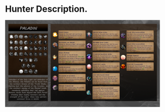 # Hunter Description.
![Hunter](https://github.com/datchannin/Brothers-WoW/blob/master/spec/paladin_description.png "Brothers WoW repo: This is Hunter talent tree and his talents")
